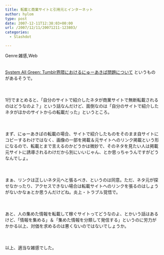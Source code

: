 ```yaml
---
title: 転載と商業サイトと引用元とインターネット
author: hylom
type: post
date: 2007-12-11T12:38:03+00:00
url: /2007/12/11/20071211-123803/
categories:
  - Slashdot

---
```

Genre:雑感&#44;Web  
</br>   
  [System All Green: Tumblr界隈におけるにゅーあきば問題について][1] というものがあるそうで。</br>  
</br>   
1行でまとめると、「自分のサイトで紹介したネタが商業サイトで無断転載されるのはどうなのよ？」という話なんだけど、面倒なのは「自分のサイトで紹介したネタがほかのサイトからの転載だった」というところ。</br>  
</br>   
まず、にゅーあきばの転載の場合、サイトで紹介したものをそのまま自サイトにコピーするわけではなく、画像の一部を掲載＆元サイトへのリンク掲載という形になるので、転載とまで言えるのかどうかは微妙で、そのネタを見たい人は掲載元サイトに誘導されるわけだから別にいいじゃん、とか思っちゃうんですがどうなんでしょ。</br>  
</br>   
まぁ、リンクは正しいネタ元へと張るべき、というのは同意。ただ、ネタ元が探せなかったり、アクセスできない場合は転載サイトへのリンクを張るのはしょうがないかなぁとか思うんだけどね。炎上・トラブル覚悟で。</br>  
</br>   
あと、人の集めた情報を転載して稼ぐサイトってどうなのよ、とかいう話はあるけど、「情報を集める」＆「集めた情報を分類して発信する」というのに労力がかかる以上、対価を求めるのは悪くないのではないでしょうか。</br>  
</br>   
以上、適当な雑感でした。</br>  
</br>  
</br>

 [1]: http://itlabo.seesaa.net/article/71229015.html

